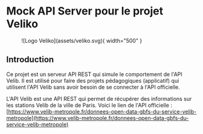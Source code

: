 # Mock API Server pour le projet Veliko

<figure markdown="span">
  ![Logo Veliko](assets/veliko.svg){ width="500" }
</figure>

## Introduction

Ce projet est un serveur API REST qui simule le comportement de l'API Velib.
Il est utilisé pour faire des projets pédagogiques (applicatif) qui utilisent l'API Velib sans avoir besoin de se connecter à l'API officielle.

L'API Velib est une API REST qui permet de récupérer des informations sur les stations Velib de la ville de Paris.
Voici le lien de l'API officielle : [https://www.velib-metropole.fr/donnees-open-data-gbfs-du-service-velib-metropole](https://www.velib-metropole.fr/donnees-open-data-gbfs-du-service-velib-metropole)